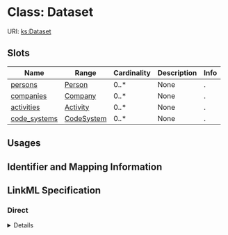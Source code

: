 # Class: Dataset




URI: [ks:Dataset](https://w3id.org/linkml/tests/kitchen_sink/Dataset)



<!-- no inheritance hierarchy -->



## Slots

| Name | Range | Cardinality | Description  | Info |
| ---  | --- | --- | --- | --- |
| [persons](persons.md) | [Person](Person.md) | 0..* | None  | . |
| [companies](companies.md) | [Company](Company.md) | 0..* | None  | . |
| [activities](activities.md) | [Activity](Activity.md) | 0..* | None  | . |
| [code_systems](code_systems.md) | [CodeSystem](CodeSystem.md) | 0..* | None  | . |


## Usages



## Identifier and Mapping Information









## LinkML Specification

<!-- TODO: investigate https://stackoverflow.com/questions/37606292/how-to-create-tabbed-code-blocks-in-mkdocs-or-sphinx -->

### Direct

<details>
```yaml
name: Dataset
from_schema: https://w3id.org/linkml/tests/kitchen_sink
attributes:
  persons:
    name: persons
    from_schema: https://w3id.org/linkml/tests/kitchen_sink
    multivalued: true
    range: Person
    inlined: true
    inlined_as_list: true
  companies:
    name: companies
    from_schema: https://w3id.org/linkml/tests/kitchen_sink
    multivalued: true
    range: Company
    inlined: true
    inlined_as_list: true
  activities:
    name: activities
    from_schema: https://w3id.org/linkml/tests/kitchen_sink
    multivalued: true
    range: activity
    inlined: true
    inlined_as_list: true
  code systems:
    name: code systems
    from_schema: https://w3id.org/linkml/tests/kitchen_sink
    multivalued: true
    range: CodeSystem
    inlined: true
tree_root: true

```
</details>

### Induced

<details>
```yaml
name: Dataset
from_schema: https://w3id.org/linkml/tests/kitchen_sink
attributes:
  persons:
    name: persons
    from_schema: https://w3id.org/linkml/tests/kitchen_sink
    multivalued: true
    alias: persons
    owner: Dataset
    range: Person
    inlined: true
    inlined_as_list: true
  companies:
    name: companies
    from_schema: https://w3id.org/linkml/tests/kitchen_sink
    multivalued: true
    alias: companies
    owner: Dataset
    range: Company
    inlined: true
    inlined_as_list: true
  activities:
    name: activities
    from_schema: https://w3id.org/linkml/tests/kitchen_sink
    multivalued: true
    alias: activities
    owner: Dataset
    range: activity
    inlined: true
    inlined_as_list: true
  code systems:
    name: code systems
    from_schema: https://w3id.org/linkml/tests/kitchen_sink
    multivalued: true
    alias: code_systems
    owner: Dataset
    range: CodeSystem
    inlined: true
tree_root: true

```
</details>